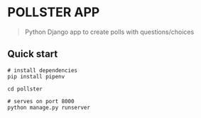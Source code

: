 # POLLSTER APP

> Python Django app to create polls with questions/choices

## Quick start

```
# install dependencies
pip install pipenv  

cd pollster

# serves on port 8000
python manage.py runserver
```
